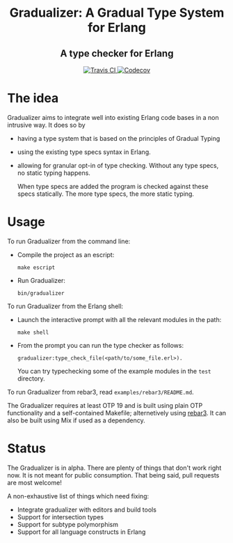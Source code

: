 <h1 align="center">Gradualizer: A Gradual Type System for Erlang</h1>
<h2 align="center">A type checker for Erlang</h2>
<p align="center">
  <a href="https://travis-ci.com/josefs/Gradualizer">
    <img src="https://img.shields.io/travis/com/josefs/Gradualizer/master.svg?style=flat-square" alt="Travis CI" />
  </a>
  <a href="https://codecov.io/gh/josefs/Gradualizer">
    <img src="https://img.shields.io/codecov/c/github/josefs/Gradualizer/master.svg?style=flat-square" alt="Codecov" />
  </a>
</p>

# The idea

Gradualizer aims to integrate well into existing Erlang code bases in a non intrusive way. It does so by

* having a type system that is based on the principles of Gradual Typing
* using the existing type specs syntax in Erlang.
* allowing for granular opt-in of type checking. Without any type specs, no static typing happens.

  When type specs are added the program is checked against
  these specs statically. The more type specs, the more static typing.

# Usage

To run Gradualizer from the command line:

* Compile the project as an escript:

  `make escript`

* Run Gradualizer:

  `bin/gradualizer`

To run Gradualizer from the Erlang shell:

* Launch the interactive prompt with all the relevant modules in the path:

  `make shell`

* From the prompt you can run the type checker as follows:

  `gradualizer:type_check_file(<path/to/some_file.erl>).`

  You can try typechecking some of the example modules in the `test` directory.

To run Gradualizer from rebar3, read `examples/rebar3/README.md`.

The Gradualizer requires at least OTP 19 and is built using plain OTP
functionality and a self-contained Makefile; alternetively using
[rebar3](https://www.rebar3.org/). It can also be built using Mix if
used as a dependency.

# Status

The Gradualizer is in alpha. There are plenty of things that don't work right
now. It is not meant for public consumption. That being said, pull requests
are most welcome!

A non-exhaustive list of things which need fixing:

* Integrate gradualizer with editors and build tools
* Support for intersection types
* Support for subtype polymorphism
* Support for all language constructs in Erlang
